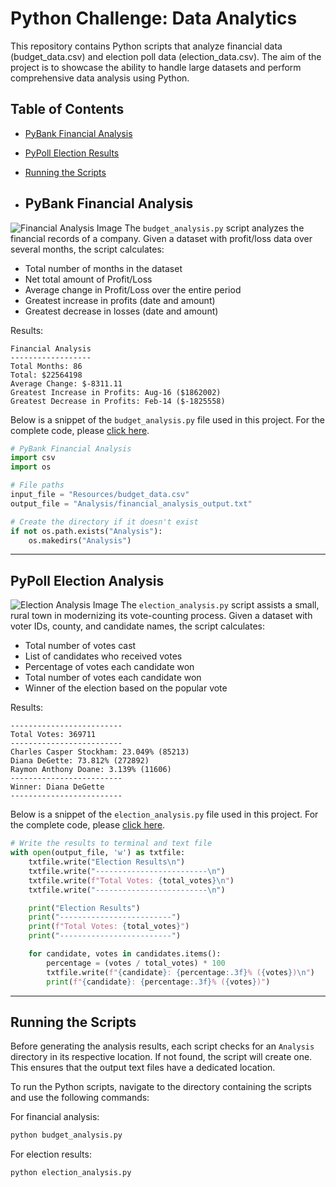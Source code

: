 # Python Challenge: Data Analytics
This repository contains Python scripts that analyze financial data (budget_data.csv) and election poll data (election_data.csv). The aim of the project is to showcase the ability to handle large datasets and perform comprehensive data analysis using Python.

## Table of Contents

- [PyBank Financial Analysis](#pybank-financial-analysis)
- [PyPoll Election Results](#pypoll-election-results)
- [Running the Scripts](#running-the-scripts)

- ## PyBank Financial Analysis
![Financial Analysis Image](https://github.com/Xthe23/python-challenge/blob/main/Images/revenue-per-lead.png)
The `budget_analysis.py` script analyzes the financial records of a company. Given a dataset with profit/loss data over several months, the script calculates:

- Total number of months in the dataset
- Net total amount of Profit/Loss
- Average change in Profit/Loss over the entire period
- Greatest increase in profits (date and amount)
- Greatest decrease in losses (date and amount)

Results:

```
Financial Analysis
------------------
Total Months: 86
Total: $22564198
Average Change: $-8311.11
Greatest Increase in Profits: Aug-16 ($1862002)
Greatest Decrease in Profits: Feb-14 ($-1825558)
```

Below is a snippet of the `budget_analysis.py` file used in this project. For the complete code, please [click here](https://github.com/Xthe23/python-challenge/blob/main/PyBank/budget_analysis.py).

```python
# PyBank Financial Analysis
import csv
import os

# File paths
input_file = "Resources/budget_data.csv"
output_file = "Analysis/financial_analysis_output.txt"

# Create the directory if it doesn't exist
if not os.path.exists("Analysis"):
    os.makedirs("Analysis")
```

---

## PyPoll Election Analysis
![Election Analysis Image](https://github.com/Xthe23/python-challenge/blob/main/Images/Vote_counting.png)
The `election_analysis.py` script assists a small, rural town in modernizing its vote-counting process. Given a dataset with voter IDs, county, and candidate names, the script calculates:

- Total number of votes cast
- List of candidates who received votes
- Percentage of votes each candidate won
- Total number of votes each candidate won
- Winner of the election based on the popular vote

Results:

```
-------------------------
Total Votes: 369711
-------------------------
Charles Casper Stockham: 23.049% (85213)
Diana DeGette: 73.812% (272892)
Raymon Anthony Doane: 3.139% (11606)
-------------------------
Winner: Diana DeGette
-------------------------
```



Below is a snippet of the `election_analysis.py` file used in this project. For the complete code, please [click here](https://github.com/Xthe23/python-challenge/blob/main/PyPoll/election_analysis.py).

```python
# Write the results to terminal and text file
with open(output_file, 'w') as txtfile:
    txtfile.write("Election Results\n")
    txtfile.write("-------------------------\n")
    txtfile.write(f"Total Votes: {total_votes}\n")
    txtfile.write("-------------------------\n")

    print("Election Results")
    print("-------------------------")
    print(f"Total Votes: {total_votes}")
    print("-------------------------")

    for candidate, votes in candidates.items():
        percentage = (votes / total_votes) * 100
        txtfile.write(f"{candidate}: {percentage:.3f}% ({votes})\n")
        print(f"{candidate}: {percentage:.3f}% ({votes})")
```
---

## Running the Scripts

Before generating the analysis results, each script checks for an `Analysis` directory in its respective location. If not found, the script will create one. This ensures that the output text files have a dedicated location.

To run the Python scripts, navigate to the directory containing the scripts and use the following commands:

For financial analysis:

```bash
python budget_analysis.py
```

For election results:

```bash
python election_analysis.py
```
